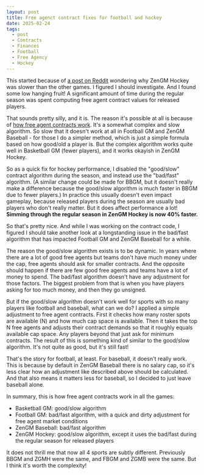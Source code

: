 ```yaml
---
layout: post
title: Free agenct contract fixes for football and hockey
date: 2025-02-24
tags:
  - post
  - Contracts
  - Finances
  - Football
  - Free Agency
  - Hockey
---
```


This started because of [a post on Reddit](https://reddit.com/r/ZenGMHockey/comments/1ittkdr/sims_in_hockey_are_slower_compared_to_baseball/) wondering why ZenGM Hockey was slower than the other games. I figured I should investigate. And I found some low hanging fruit! A significant amount of time during the regular season was spent computing free agent contract values for released players.

That sounds pretty silly, and it is. The reason it's possible at all is because of [how free agent contracts work](/blog/2020/08/smarter-contract-generation/). It's a somewhat complex and slow algorithm. So slow that it doesn't work at all in Football GM and ZenGM Baseball - for those I do a simpler method, which is just a simple formula based on how good/old a player is. But the complex algorithm works quite well in Basketball GM (fewer players), and it works okayish in ZenGM Hockey.

<!--more-->

So as a quick fix for hockey performance, I disabled the "good/slow" contract algorithm during the season, and instead use the "bad/fast" algorithm. (A similar change could be made for BBGM, but it doesn't really make a difference because the good/slow algorithm is much faster in BBGM due to fewer players.) In practice this usually doesn't even impact gameplay, because released players during the season are usually bad players who don't really matter. But it does affect performance a lot! **Simming through the regular season in ZenGM Hockey is now 40% faster.**

So that's pretty nice. And while I was working on the contract code, I figured I should take another look at a longstanding issue in the bad/fast algorithm that has impacted Football GM and ZenGM Baseball for a while.

The reason the good/slow algorithm exists is to be dynamic. In years where there are a lot of good free agents but teams don't have much money under the cap, free agents should ask for smaller contracts. And the opposite should happen if there are few good free agents and teams have a lot of money to spend. The bad/fast algorithm doesn't have any adjustment for those factors. The biggest problem from that is when you have players asking for too much money, and then they go unsigned.

But if the good/slow algorithm doesn't work well for sports with so many players like football and baseball, what can we do? I applied a simple adjustment to free agent contracts. First it checks how many roster spots are available (N) and how much cap space is available. Then it takes the top N free agents and adjusts their contract demands so that it roughly equals available cap space. Any players beyond that just ask for minimum contracts. The result of this is something kind of similar to the good/slow algorithm. It's not quite as good, but it's still fast!

That's the story for football, at least. For baseball, it doesn't really work. This is because by default in ZenGM Baseball there is no salary cap, so it's less clear how an adjustment like described above should be calculated. And that also means it matters less for baseball, so I decided to just leave baseball alone.

In summary, this is how free agent contracts work in all the games:

- Basketball GM: good/slow algorithm
- Football GM: bad/fast algorithm, with a quick and dirty adjustment for free agent market conditions
- ZenGM Baseball: bad/fast algorithm
- ZenGM Hockey: good/slow algorithm, except it uses the bad/fast during the regular season for released players

It does not thrill me that now all 4 sports are subtly different. Previously BBGM and ZGMH were the same, and FBGM and ZGMB were the same. But I think it's worth the complexity!

